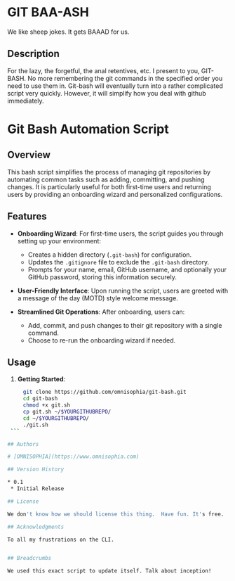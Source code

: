 # GIT BAA-ASH

We like sheep jokes. It gets BAAAD for us. 

## Description

For the lazy, the forgetful, the anal retentives, etc.  I present to you, GIT-BASH.  No more remembering the git commands in the specified order you need to use them in.  Git-bash will eventually turn into a rather complicated script very quickly. However, it will simplify how you deal with github immediately.  

# Git Bash Automation Script

## Overview

This bash script simplifies the process of managing git repositories by automating common tasks such as adding, committing, and pushing changes. It is particularly useful for both first-time users and returning users by providing an onboarding wizard and personalized configurations.

## Features

- **Onboarding Wizard**: For first-time users, the script guides you through setting up your environment:
  - Creates a hidden directory (`.git-bash`) for configuration.
  - Updates the `.gitignore` file to exclude the `.git-bash` directory.
  - Prompts for your name, email, GitHub username, and optionally your GitHub password, storing this information securely.

- **User-Friendly Interface**: Upon running the script, users are greeted with a message of the day (MOTD) style welcome message.

- **Streamlined Git Operations**: After onboarding, users can:
  - Add, commit, and push changes to their git repository with a single command.
  - Choose to re-run the onboarding wizard if needed.

## Usage

1.   **Getting Started**:
   ```bash
        git clone https://github.com/omnisophia/git-bash.git
        cd git-bash
        chmod +x git.sh
        cp git.sh ~/$YOURGITHUBREPO/
        cd ~/$YOURGITHUBREPO/
        ./git.sh
    ```

## Authors

# [OMNISOPHIA](https://www.omnisophia.com)

## Version History

* 0.1
    * Initial Release

## License

We don't know how we should license this thing.  Have fun. It's free. 

## Acknowledgments

To all my frustrations on the CLI.


## Breadcrumbs

We used this exact script to update itself. Talk about inception! 




